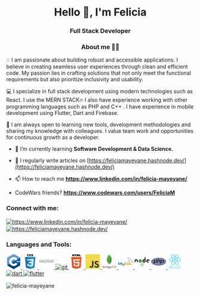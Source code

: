 
<h1 align="center">Hello 👋, I'm Felicia </h1>
<h3 align="center"> Full Stack Developer </h3>
 <h3 align="center"> About me 👩‍🎓 </h3>

 <p> 💡  I am passionate about building robust and accessible applications. I believe in creating seamless user experiences through clean and efficient code. My passion lies in crafting solutions that not only meet the functional requirements but also prioritize inclusivity and usability.</p>

 <p> 💻  I specialize in full stack development using modern technologies such as React. I use the MERN STACK🔥 I also have experience working with other programming languages such as PHP and C++ . I have experience in mobile development using Flutter, Dart and Firebase.</p>

 <p> 📖  I am always open to learning new tools, development methodologies and sharing my knowledge with colleagues. I value team work and opportunities for continuous growth as a developer.</p>


- 🌱 I’m currently learning **Software Development & Data Science.**

- 📝 I regularly write articles on [https://feliciamayeyane.hashnode.dev/](https://feliciamayeyane.hashnode.dev/)

- 📫 How to reach me **https://www.linkedin.com/in/felicia-mayeyane/**
- CodeWars friends?  **https://www.codewars.com/users/FeliciaM**


<h3 align="left">Connect with me:</h3>
<p align="left">
<a href="https://linkedin.com/in/https://www.linkedin.com/in/felicia-mayeyane/" target="blank"><img align="center" src="https://raw.githubusercontent.com/rahuldkjain/github-profile-readme-generator/master/src/images/icons/Social/linked-in-alt.svg" alt="https://www.linkedin.com/in/felicia-mayeyane/" height="30" width="40" /></a>
<a href="https://hashnode.com/https://feliciamayeyane.hashnode.dev/" target="blank"><img align="center" src="https://raw.githubusercontent.com/rahuldkjain/github-profile-readme-generator/master/src/images/icons/Social/hashnode.svg" alt="https://feliciamayeyane.hashnode.dev/" height="30" width="40" /></a>
</p>

<h3 align="left">Languages and Tools:</h3>
<p align="left"> <a href="https://www.w3schools.com/cpp/" target="_blank" rel="noreferrer"> <img src="https://raw.githubusercontent.com/devicons/devicon/master/icons/cplusplus/cplusplus-original.svg" alt="cplusplus" width="40" height="40"/> </a> <a href="https://www.w3schools.com/css/" target="_blank" rel="noreferrer"> <img src="https://raw.githubusercontent.com/devicons/devicon/master/icons/css3/css3-original-wordmark.svg" alt="css3" width="40" height="40"/> </a> <a href="https://expressjs.com" target="_blank" rel="noreferrer"> <img src="https://raw.githubusercontent.com/devicons/devicon/master/icons/express/express-original-wordmark.svg" alt="express" width="40" height="40"/> </a> <a href="https://git-scm.com/" target="_blank" rel="noreferrer"> <img src="https://www.vectorlogo.zone/logos/git-scm/git-scm-icon.svg" alt="git" width="40" height="40"/> </a>  <a href="https://www.w3.org/html/" target="_blank" rel="noreferrer"> <img src="https://raw.githubusercontent.com/devicons/devicon/master/icons/html5/html5-original-wordmark.svg" alt="html5" width="40" height="40"/> </a> <a href="https://developer.mozilla.org/en-US/docs/Web/JavaScript" target="_blank" rel="noreferrer"> <img src="https://raw.githubusercontent.com/devicons/devicon/master/icons/javascript/javascript-original.svg" alt="javascript" width="40" height="40"/> </a> <a href="https://www.mongodb.com/" target="_blank" rel="noreferrer"> <img src="https://raw.githubusercontent.com/devicons/devicon/master/icons/mongodb/mongodb-original-wordmark.svg" alt="mongodb" width="40" height="40"/> </a> <a href="https://www.mysql.com/" target="_blank" rel="noreferrer"> <img src="https://raw.githubusercontent.com/devicons/devicon/master/icons/mysql/mysql-original-wordmark.svg" alt="mysql" width="40" height="40"/> </a> <a href="https://nodejs.org" target="_blank" rel="noreferrer"> <img src="https://raw.githubusercontent.com/devicons/devicon/master/icons/nodejs/nodejs-original-wordmark.svg" alt="nodejs" width="40" height="40"/> </a> <a href="https://www.php.net" target="_blank" rel="noreferrer"> <img src="https://raw.githubusercontent.com/devicons/devicon/master/icons/php/php-original.svg" alt="php" width="40" height="40"/> </a> <a href="https://reactjs.org/" target="_blank" rel="noreferrer"> <img src="https://raw.githubusercontent.com/devicons/devicon/master/icons/react/react-original-wordmark.svg" alt="react" width="40" height="40"/> </a>  <a href="https://dart.dev" target="_blank" rel="noreferrer"> <img src="https://www.vectorlogo.zone/logos/dartlang/dartlang-icon.svg" alt="dart" width="40" height="40"/> </a> <a href="https://flutter.dev" target="_blank" rel="noreferrer"> <img src="https://www.vectorlogo.zone/logos/flutterio/flutterio-icon.svg" alt="flutter" width="40" height="40"/> </a> </p>
</p>

<p><img align="center" src="https://github-readme-stats.vercel.app/api/top-langs?username=felicia-mayeyane&show_icons=true&locale=en&layout=compact" alt="felicia-mayeyane" /></p>
